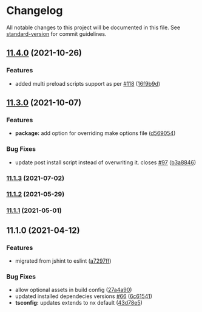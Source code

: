 # Changelog

All notable changes to this project will be documented in this file. See [standard-version](https://github.com/conventional-changelog/standard-version) for commit guidelines.

## [11.4.0](https://github.com/bennymeg/nx-electron/compare/v11.3.0...v11.4.0) (2021-10-26)


### Features

* added multi preload scripts support as per [#118](https://github.com/bennymeg/nx-electron/issues/118) ([16f9b9d](https://github.com/bennymeg/nx-electron/commit/16f9b9ded8bf95790677cc99aff5fa7ba1b79845))

## [11.3.0](https://github.com/bennymeg/nx-electron/compare/v11.1.3...v11.3.0) (2021-10-07)


### Features

* **package:** add option for overriding make options file ([d569054](https://github.com/bennymeg/nx-electron/commit/d5690549194e64ff4929ad231b4ce153df8e971d))


### Bug Fixes

* update post install script instead of overwriting it. closes [#97](https://github.com/bennymeg/nx-electron/issues/97) ([b3a8846](https://github.com/bennymeg/nx-electron/commit/b3a8846425058a0a9ed6fbf6d8e8ce6bad2f75b0))

### [11.1.3](https://github.com/bennymeg/nx-electron/compare/v11.1.2...v11.1.3) (2021-07-02)

### [11.1.2](https://github.com/bennymeg/nx-electron/compare/v11.1.1...v11.1.2) (2021-05-29)

### [11.1.1](https://github.com/bennymeg/nx-electron/compare/v11.1.0...v11.1.1) (2021-05-01)

## 11.1.0 (2021-04-12)


### Features

* migrated from jshint to eslint ([a7297ff](https://github.com/bennymeg/nx-electron/commit/a7297ff866729566f41d57bafbe01f0085a9dbda))


### Bug Fixes

* allow optional assets in build config ([27a4a90](https://github.com/bennymeg/nx-electron/commit/27a4a90f66789ecdbdfedce54c6914488a0264f5))
* updated installed dependecies versions [#66](https://github.com/bennymeg/nx-electron/issues/66) ([6c61541](https://github.com/bennymeg/nx-electron/commit/6c61541a0407905832e26965ce328c338116beaa))
* **tsconfig:** updates extends to nx default ([43d78e5](https://github.com/bennymeg/nx-electron/commit/43d78e576ab227c444bfb9356873b826b03b8e8c))
